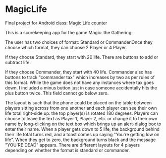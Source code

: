 # MagicLife
Final project for Android class: Magic Life counter

This is a scorekeeping app for the game Magic: the Gathering.

The user has two choices of format: Standard or Commander.Once they choose which format, they can choose 2 Player or 4 Player.

If they choose Standard, they start with 20 life. There are buttons to add or subtract life.

If they choose Commander, they start with 40 life. Commander also has buttons to track "commander tax" which increases by two as per rules of this format. While the game does not have any instances where tax goes down, I included a minus button just in case someone accidentally hits the plus button twice. This field cannot go below zero.

The layout is such that the phone could be placed on the table between players sitting across from one another and each player can see their own life total right-side up: the top player(s) is rotated 180 degrees. 
Players can choose to leave the text as Player 1, Player 2, etc. or change it to their own name by long-clicking on the text box which brings up an alert-dialog box to enter their name.
When a player gets down to 5 life, the background behind their life total turns red, and a toast comes up saying "You're getting low on life". When they get to zero, the background turns black and the message "YOU'RE DEAD" appears. There are different layouts for 4 players depending on whether the format is standard or commander.

